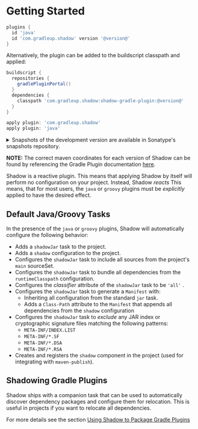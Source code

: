 # Getting Started

```groovy no-run
plugins {
  id 'java'
  id 'com.gradleup.shadow' version '@version@'
}
```

Alternatively, the plugin can be added to the buildscript classpath and applied:

```groovy no-run
buildscript {
  repositories {
    gradlePluginPortal()
  }
  dependencies {
    classpath 'com.gradleup.shadow:shadow-gradle-plugin:@version@'
  }
}

apply plugin: 'com.gradleup.shadow'
apply plugin: 'java'
```

<details>
<summary>Snapshots of the development version are available in Sonatype's snapshots repository.</summary>
<p>

```groovy no-run
buildscript {
  repositories {
    mavenCentral()
    maven { url 'https://oss.sonatype.org/content/repositories/snapshots/' }
  }
  dependencies {
    classpath 'com.gradleup.shadow:shadow-gradle-plugin:@snapshot-version@'
  }
}

apply plugin: 'java'
apply plugin: 'com.gradleup.shadow'
```

</p>
</details>

**NOTE:** The correct maven coordinates for each version of Shadow can be found by referencing the Gradle Plugin documentation [here](https://plugins.gradle.org/plugin/com.gradleup.shadow).

Shadow is a reactive plugin.
This means that applying Shadow by itself will perform no configuration on your project.
Instead, Shadow _reacts_
This means, that for most users, the `java` or `groovy` plugins must be _explicitly_ applied
to have the desired effect.

## Default Java/Groovy Tasks

In the presence of the `java` or `groovy` plugins, Shadow will automatically configure the
following behavior:

* Adds a `shadowJar` task to the project.
* Adds a `shadow` configuration to the project.
* Configures the `shadowJar` task to include all sources from the project's `main` sourceSet.
* Configures the `shadowJar` task to bundle all dependencies from the `runtimeClasspath` configuration.
* Configures the _classifier_ attribute of the `shadowJar` task to be `'all'` .
* Configures the `shadowJar` task to generate a `Manifest` with:
  * Inheriting all configuration from the standard `jar` task.
  * Adds a `Class-Path` attribute to the `Manifest` that appends all dependencies from the `shadow` configuration
* Configures the `shadowJar` task to _exclude_ any JAR index or cryptographic signature files matching the following patterns:
  * `META-INF/INDEX.LIST`
  * `META-INF/*.SF`
  * `META-INF/*.DSA`
  * `META-INF/*.RSA`
* Creates and registers the `shadow` component in the project (used for integrating with `maven-publish`).

## Shadowing Gradle Plugins

Shadow ships with a companion task that can be used to automatically discover dependency packages and configure 
them for relocation. This is useful in projects if you want to relocate all dependencies.

For more details see the section [Using Shadow to Package Gradle Plugins](/plugins/)
